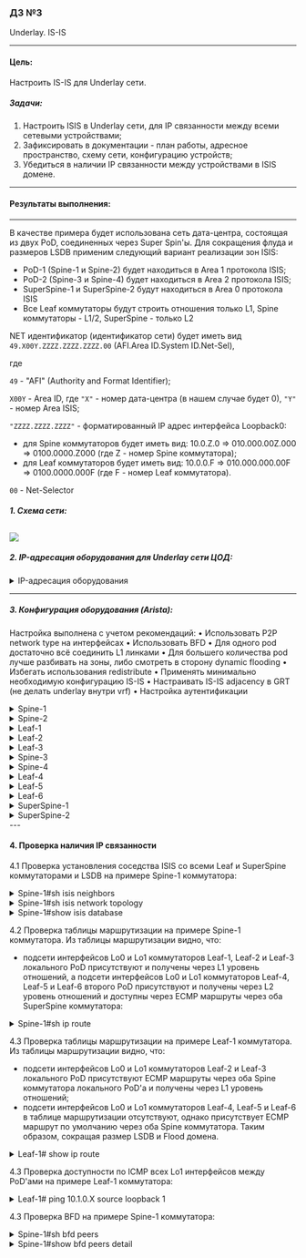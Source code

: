 ### ДЗ №3
Underlay. IS-IS
***
#### Цель:
Настроить IS-IS для Underlay сети.
##### Задачи:
1. Настроить ISIS в Underlay сети, для IP связанности между всеми сетевыми устройствами;
2. Зафиксировать в документации - план работы, адресное пространство, схему сети, конфигурацию устройств;
3. Убедиться в наличии IP связанности между устройствами в ISIS домене.
***
#### Результаты выполнения:
---
В качестве примера будет использована сеть дата-центра, состоящая из двух PoD, соединенных через Super Spin'ы. Для сокращения флуда и размеров LSDB применим следующий вариант реализации зон ISIS:
- PoD-1 (Spine-1 и Spine-2) будет находиться в Area 1 протокола ISIS;
- PoD-2 (Spine-3 и Spine-4) будет находиться в Area 2 протокола ISIS;
- SuperSpine-1 и SuperSpine-2 будут находиться в Area 0 протокола ISIS
- Все Leaf коммутаторы будут строить отношения только L1, Spine коммутаторы - L1/2, SuperSpine - только L2

NET идентификатор (идентификатор сети) будет иметь вид ```49.X00Y.ZZZZ.ZZZZ.ZZZZ.00``` (AFI.Area ID.System ID.Net-Sel),

где

```49``` - "AFI" (Authority and Format Identifier);

```X00Y``` - Area ID, где ```"X"``` - номер дата-центра (в нашем случае будет 0), ```"Y"``` - номер Area ISIS;

```"ZZZZ.ZZZZ.ZZZZ"``` - форматированный IP адрес интерфейса Loopback0: 

- для Spine коммутаторов будет иметь вид: 10.0.Z.0  => 010.000.00Z.000 =>  0100.0000.Z000 (где Z - номер Spine коммутатора);
- для Leaf коммутаторов будет иметь вид: 10.0.0.F  => 010.000.000.00F =>  0100.0000.000F (где F - номер Leaf коммутатора).

```00``` - Net-Selector

##### 1. Схема сети:
   
![](https://github.com/egorvshch/DC-networks-design/blob/main/lab3/net_scheme_isis.JPG)
---

##### 2. IP-адресация оборудования для Underlay сети ЦОД:
<details>
<summary> IP-адресация оборудования </summary>
   
| Device | Interface	| IP Address | Subnet Mask | description | Device | Interface	| IP Address | Subnet Mask | description |       
|:------ |:-----------|:----------:|:-------------:|:-------------:|:------ |:-----------|:----------:|:-------------:|:-------------:|
| Spine-1	| Lo0	| 10.0.1.0	| /32 | | Spine-3 | Lo0 | 10.0.3.0 | /32 | |
| | Lo1	| 10.1.1.0 | /32 | | | Lo1 | 10.1.3.0 | /32 | |
| | Eth1	| 10.2.1.0 | /31 | to Leaf-1 | | Eth1 | 10.2.3.0 | /31 | to Leaf-4 |
| | Eth2	| 10.2.1.2 | /31 | to Leaf-2 | | Eth2 | 10.2.3.2 | /31 | to Leaf-5 |
| | Eth3	| 10.2.1.4 | /31 | to Leaf-3 | | Eth3 | 10.2.3.4 | /31 | to Leaf-6 |
| | Eth4 | 10.2.5.1 | /31 | to SuperSpine-1 | | Eth4 | 10.2.5.5 | /31 | to SuperSpine-1 |
| | Eth5 | 10.2.6.1 | /31 | to SuperSpine-2 | | Eth5 | 10.2.6.5 | /31 | to SuperSpine-2 |
| Spine-2	| Lo0	| 10.0.2.0	| /32 | | Spine-4 |Lo0 | 10.0.4.0 |/32| |
| | Lo1	| 10.1.2.0 	| /32 | | | Lo1 | 10.1.4.0 | /32 | |
| | Eth1	| 10.2.2.0	| /31 | to Leaf-1 | | Eth1 | 10.2.4.0 | /31 | to Leaf-4 |
| | Eth2	| 10.2.2.2	| /31 | to Leaf-2 | | Eth2 | 10.2.4.2 | /31 | to Leaf-5 |
| | Eth3	| 10.2.2.4	| /31 | to Leaf-3 | | Eth3 | 10.2.4.4 | /31 | to Leaf-6 |
| | Eth4 | 10.2.5.3 | /31 | to SuperSpine-1 | | Eth4 | 10.2.5.7 | /31 | to SuperSpine-1 |
| | Eth5 | 10.2.6.3 | /31 | to SuperSpine-2 | | Eth5 | 10.2.6.7 | /31 | to SuperSpine-2 |
| Leaf-1	| Lo0	| 10.0.0.1	| /32 | | Leaf-4 | Lo0 |10.0.0.4 | /32 | |
| | Lo1	| 10.1.0.1	| /32 | | | Lo1 | 10.1.0.4 | /32 | |
| | Eth1	| 10.2.1.1	| /31 | to Spine-1 | | Eth1 | 10.2.3.1 | /31 | to Spine-3 |
| | Eth2	| 10.2.2.1	| /31 | to Spine-2 | | Eth2 | 10.2.4.1 | /31 | to Spine-4 |
| | Eth3	| 10.4.1.1	| /24 | to Server-1 | | Eth3 | 10.4.5.1 | /24 | to Server-2-1 |
| Leaf-2	| Lo0	| 10.0.0.2	| /32 | | Leaf-5 | Lo0 | 10.0.0.5 | /32 | |
| | Lo1	| 10.1.0.2	| /32 | | | Lo1 | 10.1.0.5 | /32 | |
| | Eth1	| 10.2.1.3	| /31 | to Spine-1 | | Eth1 | 10.2.3.3 | /31 | to Spine-3 |
| | Eth2	| 10.2.2.3	| /31 | to Spine-2 | | Eth2 | 10.2.4.3 | /31 | to Spine-4 |
| | Eth3	| 10.4.2.1	| /24 | to Server-2 | | Eth3 | 10.4.6.1 | /24 | to Server-2-2 |
| Leaf-3	| Lo0	| 10.0.0.3	| /32 | | Leaf-6 | Lo0 | 10.0.0.6 | /32 | |
| | Lo1	| 10.1.0.3	| /32 | | | Lo1 | 10.1.0.6 | /32 | |
| | Eth1	| 10.2.1.5	| /31 | to Spine-1 | | Eth1 | 10.2.3.5 | /31 | to Spine-3 |
| | Eth2	| 10.2.2.5	| /31 | to Spine-2 | | Eth2 | 10.2.4.5 | /31 | to Spine-4 |
| | Eth3	| 10.4.3.1	| /24 | to Server-3 | | Eth3 | 10.4.7.1 | /24  |to Server-2-3 |
| | Eth4	| 10.4.4.1	| /24 | to Server-4 | | Eth4 | 10.4.8.1 | /24 | to Server-2-4 |
| Server-1	| eth0	| 10.4.1.2	| /24 | | Server-2-1 | eth0 | 10.4.5.2 | /24 | |
| Server-2	| eth0	| 10.4.2.2	| /24 | | Server-2-2 | eth0 | 10.4.6.2 | /24 | |
| Server-3	| eth0	| 10.4.3.2	| /24 | | Server-2-3 | eth0 | 10.4.7.2 | /24 | |
| Server-4	| eth0	| 10.4.4.2	| /24 | | | | | |

</details>

---

##### 3. Конфигурация оборудования (Arista):

 Настройка выполнена с учетом рекомендаций:
• Использовать P2P network type на интерфейсах
• Использовать BFD
• Для одного pod достаточно всё соединить L1 линками
• Для большего количества pod лучше разбивать на зоны, либо смотреть в сторону dynamic flooding
• Избегать использования redistribute
• Применять минимально необходимую конфигурацию IS-IS
• Настраивать IS-IS adjacency в GRT (не делать underlay внутри vrf)
• Настройка аутентификации

<details>
<summary> Spine-1 </summary>
  
```
Spine-1#sh running-config
! Command: show running-config
! device: Spine-1 (vEOS-lab, EOS-4.29.2F)
!
! boot system flash:/vEOS-lab.swi
!
no aaa root
!
transceiver qsfp default-mode 4x10G
!
service routing protocols model ribd
!
hostname Spine-1
!
spanning-tree mode mstp
!
interface Ethernet1
   description to Leaf-1
   no switchport
   ip address 10.2.1.0/31
   isis enable UNDERLAY
   isis circuit-type level-1
   isis network point-to-point
   isis authentication mode sha key-id 1
   isis authentication key-id 1 algorithm sha-256 key 7 OVyha/EY3VI=
!
interface Ethernet2
   description to Leaf-2
   no switchport
   ip address 10.2.1.2/31
   isis enable UNDERLAY
   isis circuit-type level-1
   isis network point-to-point
   isis authentication mode sha key-id 1
   isis authentication key-id 1 algorithm sha-256 key 7 OVyha/EY3VI=
!
interface Ethernet3
   description to Leaf-3
   no switchport
   ip address 10.2.1.4/31
   isis enable UNDERLAY
   isis circuit-type level-1
   isis network point-to-point
   isis authentication mode sha key-id 1
   isis authentication key-id 1 algorithm sha-256 key 7 OVyha/EY3VI=
!
interface Ethernet4
   description to SuperSpine-1
   no switchport
   ip address 10.2.5.1/31
   isis enable UNDERLAY
   isis circuit-type level-2
   isis network point-to-point
   isis authentication mode sha key-id 1
   isis authentication key-id 1 algorithm sha-256 key 7 OVyha/EY3VI=
!
interface Ethernet5
   description to SuperSpine-2
   no switchport
   ip address 10.2.6.1/31
   isis enable UNDERLAY
   isis circuit-type level-2
   isis network point-to-point
   isis authentication mode sha key-id 1
   isis authentication key-id 1 algorithm sha-256 key 7 OVyha/EY3VI=
!
interface Ethernet6
!
interface Ethernet7
!
interface Ethernet8
!
interface Loopback0
   ip address 10.0.1.0/32
   isis enable UNDERLAY
   isis passive
!
interface Loopback1
   ip address 10.1.1.0/32
   isis enable UNDERLAY
   isis passive
!
interface Management1
!
ip routing
!
router isis UNDERLAY
   net 49.0001.0100.0000.1000.00
   log-adjacency-changes
   !
   address-family ipv4 unicast
      bfd all-interfaces
!
end
Spine-1#

```
</details>

<details>
<summary> Spine-2 </summary>
  
```

Spine-2#sh running-config
! Command: show running-config
! device: Spine-2 (vEOS-lab, EOS-4.29.2F)
!
! boot system flash:/vEOS-lab.swi
!
no aaa root
!
transceiver qsfp default-mode 4x10G
!
service routing protocols model ribd
!
hostname Spine-2
!
spanning-tree mode mstp
!
interface Ethernet1
   description to Leaf-1
   no switchport
   ip address 10.2.2.0/31
   isis enable UNDERLAY
   isis circuit-type level-1
   isis network point-to-point
   isis authentication mode sha key-id 1
   isis authentication key-id 1 algorithm sha-256 key 7 OVyha/EY3VI=
!
interface Ethernet2
   description to Leaf-2
   no switchport
   ip address 10.2.2.2/31
   isis enable UNDERLAY
   isis circuit-type level-1
   isis network point-to-point
   isis authentication mode sha key-id 1
   isis authentication key-id 1 algorithm sha-256 key 7 OVyha/EY3VI=
!
interface Ethernet3
   description to Leaf-3
   no switchport
   ip address 10.2.2.4/31
   isis enable UNDERLAY
   isis circuit-type level-1
   isis network point-to-point
   isis authentication mode sha key-id 1
   isis authentication key-id 1 algorithm sha-256 key 7 OVyha/EY3VI=
!
interface Ethernet4
   description to SuperSpine-1
   no switchport
   ip address 10.2.5.3/31
   isis enable UNDERLAY
   isis circuit-type level-2
   isis network point-to-point
   isis authentication mode sha key-id 1
   isis authentication key-id 1 algorithm sha-256 key 7 OVyha/EY3VI=
!
interface Ethernet5
   description to SuperSpine-2
   no switchport
   ip address 10.2.6.3/31
   isis enable UNDERLAY
   isis circuit-type level-2
   isis network point-to-point
   isis authentication mode sha key-id 1
   isis authentication key-id 1 algorithm sha-256 key 7 OVyha/EY3VI=
!
interface Ethernet6
!
interface Ethernet7
!
interface Ethernet8
!
interface Loopback0
   ip address 10.0.2.0/32
   isis enable UNDERLAY
   isis passive
!
interface Loopback1
   ip address 10.1.2.0/32
   isis enable UNDERLAY
   isis passive
!
interface Management1
!
ip routing
!
router isis UNDERLAY
   net 49.0001.0100.0000.2000.00
   log-adjacency-changes
   !
   address-family ipv4 unicast
      bfd all-interfaces
!
end
Spine-2#

```
</details>

<details>
<summary> Leaf-1 </summary>
  
```

Leaf-1#sh running-config
! Command: show running-config
! device: Leaf-1 (vEOS-lab, EOS-4.29.2F)
!
! boot system flash:/vEOS-lab.swi
!
no aaa root
!
transceiver qsfp default-mode 4x10G
!
service routing protocols model ribd
!
hostname Leaf-1
!
spanning-tree mode mstp
!
interface Ethernet1
   description to Spine-1
   no switchport
   ip address 10.2.1.1/31
   isis enable UNDERLAY
   isis circuit-type level-1
   isis network point-to-point
   isis authentication mode sha key-id 1
   isis authentication key-id 1 algorithm sha-256 key 7 OVyha/EY3VI=
!
interface Ethernet2
   description to Spine-2
   no switchport
   ip address 10.2.2.1/31
   isis enable UNDERLAY
   isis circuit-type level-1
   isis network point-to-point
   isis authentication mode sha key-id 1
   isis authentication key-id 1 algorithm sha-256 key 7 OVyha/EY3VI=
!
interface Ethernet3
   description to Server-1
   no switchport
   ip address 10.4.1.1/24
!
interface Ethernet4
!
interface Ethernet5
!
interface Ethernet6
!
interface Ethernet7
!
interface Ethernet8
!
interface Loopback0
   ip address 10.0.0.1/32
   isis enable UNDERLAY
   isis passive
!
interface Loopback1
   ip address 10.1.0.1/32
   isis enable UNDERLAY
   isis passive
!
interface Management1
!
ip routing
!
router isis UNDERLAY
   net 49.0001.0100.0000.0001.00
   is-type level-1
   log-adjacency-changes
   !
   address-family ipv4 unicast
      bfd all-interfaces
!
end
Leaf-1#

```
</details>

<details>
<summary> Leaf-2 </summary>
  
```

Leaf-2#sh running-config
! Command: show running-config
! device: Leaf-2 (vEOS-lab, EOS-4.29.2F)
!
! boot system flash:/vEOS-lab.swi
!
no aaa root
!
transceiver qsfp default-mode 4x10G
!
service routing protocols model ribd
!
hostname Leaf-2
!
spanning-tree mode mstp
!
interface Ethernet1
   description to Spine-1
   no switchport
   ip address 10.2.1.3/31
   isis enable UNDERLAY
   isis circuit-type level-1
   isis network point-to-point
   isis authentication mode sha key-id 1
   isis authentication key-id 1 algorithm sha-256 key 7 OVyha/EY3VI=
!
interface Ethernet2
   description to Spine-2
   no switchport
   ip address 10.2.2.3/31
   isis enable UNDERLAY
   isis circuit-type level-1
   isis network point-to-point
   isis authentication mode sha key-id 1
   isis authentication key-id 1 algorithm sha-256 key 7 OVyha/EY3VI=
!
interface Ethernet3
   description to Server-2
   no switchport
   ip address 10.4.2.1/24
!
interface Ethernet4
!
interface Ethernet5
!
interface Ethernet6
!
interface Ethernet7
!
interface Ethernet8
!
interface Loopback0
   ip address 10.0.0.2/32
   isis enable UNDERLAY
   isis passive
!
interface Loopback1
   ip address 10.1.0.2/32
   isis enable UNDERLAY
   isis passive
!
interface Management1
!
ip routing
!
router isis UNDERLAY
   net 49.0001.0100.0000.0002.00
   is-type level-1
   log-adjacency-changes
   !
   address-family ipv4 unicast
      bfd all-interfaces
!
end
Leaf-2#

```
</details>

<details>
<summary> Leaf-3 </summary>
  
```

Leaf-3#sh running-config
! Command: show running-config
! device: Leaf-3 (vEOS-lab, EOS-4.29.2F)
!
! boot system flash:/vEOS-lab.swi
!
no aaa root
!
transceiver qsfp default-mode 4x10G
!
service routing protocols model ribd
!
hostname Leaf-3
!
spanning-tree mode mstp
!
interface Ethernet1
   description to Spine-1
   no switchport
   ip address 10.2.1.5/31
   isis enable UNDERLAY
   isis circuit-type level-1
   isis network point-to-point
   isis authentication mode sha key-id 1
   isis authentication key-id 1 algorithm sha-256 key 7 OVyha/EY3VI=
!
interface Ethernet2
   description to Spine-2
   no switchport
   ip address 10.2.2.5/31
   isis enable UNDERLAY
   isis circuit-type level-1
   isis network point-to-point
   isis authentication mode sha key-id 1
   isis authentication key-id 1 algorithm sha-256 key 7 OVyha/EY3VI=
!
interface Ethernet3
   description to Server-3
   no switchport
   ip address 10.4.3.1/24
!
interface Ethernet4
   description to Server-4
   no switchport
   ip address 10.4.4.1/24
!
interface Ethernet5
!
interface Ethernet6
!
interface Ethernet7
!
interface Ethernet8
!
interface Loopback0
   ip address 10.0.0.3/32
   isis enable UNDERLAY
   isis passive
!
interface Loopback1
   ip address 10.1.0.3/32
   isis enable UNDERLAY
   isis passive
!
interface Management1
!
ip routing
!
router isis UNDERLAY
   net 49.0001.0100.0000.0003.00
   is-type level-1
   log-adjacency-changes
   !
   address-family ipv4 unicast
      bfd all-interfaces
!
end
Leaf-3#

```
</details>

<details>
<summary> Spine-3 </summary>
  
```
Spine-3#sh running-config
! Command: show running-config
! device: Spine-3 (vEOS-lab, EOS-4.29.2F)
!
! boot system flash:/vEOS-lab.swi
!
no aaa root
!
transceiver qsfp default-mode 4x10G
!
service routing protocols model ribd
!
hostname Spine-3
!
spanning-tree mode mstp
!
interface Ethernet1
   description to Leaf-4
   no switchport
   ip address 10.2.3.0/31
   isis enable UNDERLAY
   isis circuit-type level-1
   isis network point-to-point
   isis authentication mode sha key-id 1
   isis authentication key-id 1 algorithm sha-256 key 7 OVyha/EY3VI=
!
interface Ethernet2
   description to Leaf-5
   no switchport
   ip address 10.2.3.2/31
   isis enable UNDERLAY
   isis circuit-type level-1
   isis network point-to-point
   isis authentication mode sha key-id 1
   isis authentication key-id 1 algorithm sha-256 key 7 OVyha/EY3VI=
!
interface Ethernet3
   description to Leaf-6
   no switchport
   ip address 10.2.3.4/31
   isis enable UNDERLAY
   isis circuit-type level-1
   isis network point-to-point
   isis authentication mode sha key-id 1
   isis authentication key-id 1 algorithm sha-256 key 7 OVyha/EY3VI=
!
interface Ethernet4
   description to SuperSpine-1
   no switchport
   ip address 10.2.5.5/31
   isis enable UNDERLAY
   isis circuit-type level-2
   isis network point-to-point
   isis authentication mode sha key-id 1
   isis authentication key-id 1 algorithm sha-256 key 7 OVyha/EY3VI=
!
interface Ethernet5
   description to SuperSpine-2
   no switchport
   ip address 10.2.6.5/31
   isis enable UNDERLAY
   isis circuit-type level-2
   isis network point-to-point
   isis authentication mode sha key-id 1
   isis authentication key-id 1 algorithm sha-256 key 7 OVyha/EY3VI=
!
interface Ethernet6
!
interface Ethernet7
!
interface Ethernet8
!
interface Loopback0
   ip address 10.0.3.0/32
   isis enable UNDERLAY
   isis passive
!
interface Loopback1
   ip address 10.1.3.0/32
   isis enable UNDERLAY
   isis passive
!
interface Management1
!
ip routing
!
router isis UNDERLAY
   net 49.0002.0100.0000.3000.00
   log-adjacency-changes
   !
   address-family ipv4 unicast
      bfd all-interfaces
!
end
Spine-3#

```
</details>

<details>
<summary> Spine-4 </summary>
  
```

Spine-4#sh running-config
! Command: show running-config
! device: Spine-4 (vEOS-lab, EOS-4.29.2F)
!
! boot system flash:/vEOS-lab.swi
!
no aaa root
!
transceiver qsfp default-mode 4x10G
!
service routing protocols model ribd
!
hostname Spine-4
!
spanning-tree mode mstp
!
interface Ethernet1
   description to Leaf-4
   no switchport
   ip address 10.2.4.0/31
   isis enable UNDERLAY
   isis circuit-type level-1
   isis network point-to-point
   isis authentication mode sha key-id 1
   isis authentication key-id 1 algorithm sha-256 key 7 OVyha/EY3VI=
!
interface Ethernet2
   description to Leaf-5
   no switchport
   ip address 10.2.4.2/31
   isis enable UNDERLAY
   isis circuit-type level-1
   isis network point-to-point
   isis authentication mode sha key-id 1
   isis authentication key-id 1 algorithm sha-256 key 7 OVyha/EY3VI=
!
interface Ethernet3
   description to Leaf-6
   no switchport
   ip address 10.2.4.4/31
   isis enable UNDERLAY
   isis circuit-type level-1
   isis network point-to-point
   isis authentication mode sha key-id 1
   isis authentication key-id 1 algorithm sha-256 key 7 OVyha/EY3VI=
!
interface Ethernet4
   description to SuperSpine-1
   no switchport
   ip address 10.2.5.7/31
   isis enable UNDERLAY
   isis circuit-type level-2
   isis network point-to-point
   isis authentication mode sha key-id 1
   isis authentication key-id 1 algorithm sha-256 key 7 OVyha/EY3VI=
!
interface Ethernet5
   description to SuperSpine-2
   no switchport
   ip address 10.2.6.7/31
   isis enable UNDERLAY
   isis circuit-type level-2
   isis network point-to-point
   isis authentication mode sha key-id 1
   isis authentication key-id 1 algorithm sha-256 key 7 OVyha/EY3VI=
!
interface Ethernet6
!
interface Ethernet7
!
interface Ethernet8
!
interface Loopback0
   ip address 10.0.4.0/32
   isis enable UNDERLAY
   isis passive
!
interface Loopback1
   ip address 10.1.4.0/32
   isis enable UNDERLAY
   isis passive
!
interface Management1
!
ip routing
!
router isis UNDERLAY
   net 49.0002.0100.0000.4000.00
   log-adjacency-changes
   !
   address-family ipv4 unicast
      bfd all-interfaces
!
end
Spine-4#

```
</details>

<details>
<summary> Leaf-4 </summary>
  
```
Leaf-4#sh running-config
! Command: show running-config
! device: Leaf-4 (vEOS-lab, EOS-4.29.2F)
!
! boot system flash:/vEOS-lab.swi
!
no aaa root
!
transceiver qsfp default-mode 4x10G
!
service routing protocols model ribd
!
hostname Leaf-4
!
spanning-tree mode mstp
!
interface Ethernet1
   description to Spine-3
   no switchport
   ip address 10.2.3.1/31
   isis enable UNDERLAY
   isis circuit-type level-1
   isis network point-to-point
   isis authentication mode sha key-id 1
   isis authentication key-id 1 algorithm sha-256 key 7 OVyha/EY3VI=
!
interface Ethernet2
   description to Spine-4
   no switchport
   ip address 10.2.4.1/31
   isis enable UNDERLAY
   isis circuit-type level-1
   isis network point-to-point
   isis authentication mode sha key-id 1
   isis authentication key-id 1 algorithm sha-256 key 7 OVyha/EY3VI=
!
interface Ethernet3
   description to Server-2-1
   no switchport
   ip address 10.4.5.1/24
!
interface Ethernet4
!
interface Ethernet5
!
interface Ethernet6
!
interface Ethernet7
!
interface Ethernet8
!
interface Loopback0
   ip address 10.0.0.4/32
   isis enable UNDERLAY
   isis passive
!
interface Loopback1
   ip address 10.1.0.4/32
   isis enable UNDERLAY
   isis passive
!
interface Management1
!
ip routing
!
router isis UNDERLAY
   net 49.0002.0100.0000.0004.00
   is-type level-1
   log-adjacency-changes
   !
   address-family ipv4 unicast
      bfd all-interfaces
!
end
Leaf-4#

```
</details>

<details>
<summary> Leaf-5 </summary>
  
```
Leaf-5#sh running-config
! Command: show running-config
! device: Leaf-5 (vEOS-lab, EOS-4.29.2F)
!
! boot system flash:/vEOS-lab.swi
!
no aaa root
!
transceiver qsfp default-mode 4x10G
!
service routing protocols model ribd
!
hostname Leaf-5
!
spanning-tree mode mstp
!
interface Ethernet1
   description to Spine-3
   no switchport
   ip address 10.2.3.3/31
   isis enable UNDERLAY
   isis circuit-type level-1
   isis network point-to-point
   isis authentication mode sha key-id 1
   isis authentication key-id 1 algorithm sha-256 key 7 OVyha/EY3VI=
!
interface Ethernet2
   description to Spine-4
   no switchport
   ip address 10.2.4.3/31
   isis enable UNDERLAY
   isis circuit-type level-1
   isis network point-to-point
   isis authentication mode sha key-id 1
   isis authentication key-id 1 algorithm sha-256 key 7 OVyha/EY3VI=
!
interface Ethernet3
   description to Server-2-2
   no switchport
   ip address 10.4.6.1/24
!
interface Ethernet4
!
interface Ethernet5
!
interface Ethernet6
!
interface Ethernet7
!
interface Ethernet8
!
interface Loopback0
   ip address 10.0.0.5/32
   isis enable UNDERLAY
   isis passive
!
interface Loopback1
   ip address 10.1.0.5/32
   isis enable UNDERLAY
   isis passive
!
interface Management1
!
ip routing
!
router isis UNDERLAY
   net 49.0002.0100.0000.0005.00
   is-type level-1
   log-adjacency-changes
   !
   address-family ipv4 unicast
      bfd all-interfaces
!
end
Leaf-5#

```
</details>

<details>
<summary> Leaf-6 </summary>
  
```
Leaf-6#sh running-config
! Command: show running-config
! device: Leaf-6 (vEOS-lab, EOS-4.29.2F)
!
! boot system flash:/vEOS-lab.swi
!
no aaa root
!
transceiver qsfp default-mode 4x10G
!
service routing protocols model ribd
!
hostname Leaf-6
!
spanning-tree mode mstp
!
interface Ethernet1
   description to Spine-3
   no switchport
   ip address 10.2.3.5/31
   isis enable UNDERLAY
   isis circuit-type level-1
   isis network point-to-point
   isis authentication mode sha key-id 1
   isis authentication key-id 1 algorithm sha-256 key 7 OVyha/EY3VI=
!
interface Ethernet2
   description to Spine-4
   no switchport
   ip address 10.2.4.5/31
   isis enable UNDERLAY
   isis circuit-type level-1
   isis network point-to-point
   isis authentication mode sha key-id 1
   isis authentication key-id 1 algorithm sha-256 key 7 OVyha/EY3VI=
!
interface Ethernet3
   description to Server-2-3
   no switchport
   ip address 10.4.7.1/24
!
interface Ethernet4
!
interface Ethernet5
!
interface Ethernet6
!
interface Ethernet7
!
interface Ethernet8
!
interface Loopback0
   ip address 10.0.0.6/32
   isis enable UNDERLAY
   isis passive
!
interface Loopback1
   ip address 10.1.0.6/32
   isis enable UNDERLAY
   isis passive
!
interface Management1
!
ip routing
!
router isis UNDERLAY
   net 49.0002.0100.0000.0006.00
   is-type level-1
   log-adjacency-changes
   !
   address-family ipv4 unicast
      bfd all-interfaces
!
end
Leaf-6#

```
</details>

<details>
<summary> SuperSpine-1 </summary>
  
```
SuperSpine-1#sh running-config
! Command: show running-config
! device: SuperSpine-1 (vEOS-lab, EOS-4.29.2F)
!
! boot system flash:/vEOS-lab.swi
!
no aaa root
!
transceiver qsfp default-mode 4x10G
!
service routing protocols model ribd
!
hostname SuperSpine-1
!
spanning-tree mode mstp
!
interface Ethernet1
   description to Spine-1
   no switchport
   ip address 10.2.5.0/31
   isis enable UNDERLAY
   isis circuit-type level-2
   isis network point-to-point
   isis authentication mode sha key-id 1
   isis authentication key-id 1 algorithm sha-256 key 7 OVyha/EY3VI=
!
interface Ethernet2
   description to Spine-2
   no switchport
   ip address 10.2.5.2/31
   isis enable UNDERLAY
   isis circuit-type level-2
   isis network point-to-point
   isis authentication mode sha key-id 1
   isis authentication key-id 1 algorithm sha-256 key 7 OVyha/EY3VI=
!
interface Ethernet3
   description to Spine-3
   no switchport
   ip address 10.2.5.4/31
   isis enable UNDERLAY
   isis circuit-type level-2
   isis network point-to-point
   isis authentication mode sha key-id 1
   isis authentication key-id 1 algorithm sha-256 key 7 OVyha/EY3VI=
!
interface Ethernet4
   description to Spine-4
   no switchport
   ip address 10.2.5.6/31
   isis enable UNDERLAY
   isis circuit-type level-2
   isis network point-to-point
   isis authentication mode sha key-id 1
   isis authentication key-id 1 algorithm sha-256 key 7 OVyha/EY3VI=
!
interface Ethernet5
!
interface Ethernet6
!
interface Ethernet7
!
interface Ethernet8
!
interface Loopback0
   ip address 10.0.5.0/32
   isis enable UNDERLAY
   isis passive
!
interface Loopback1
   ip address 10.1.5.0/32
   isis enable UNDERLAY
   isis passive
!
interface Management1
!
ip routing
!
router isis UNDERLAY
   net 49.0000.0100.0000.5000.00
   is-type level-2
   log-adjacency-changes
   !
   address-family ipv4 unicast
      bfd all-interfaces
!
end
SuperSpine-1#

```
</details>
<details>
<summary> SuperSpine-2 </summary>
  
```

SuperSpine-2#sh running-config
! Command: show running-config
! device: SuperSpine-2 (vEOS-lab, EOS-4.29.2F)
!
! boot system flash:/vEOS-lab.swi
!
no aaa root
!
transceiver qsfp default-mode 4x10G
!
service routing protocols model ribd
!
hostname SuperSpine-2
!
spanning-tree mode mstp
!
interface Ethernet1
   description to Spine-1
   no switchport
   ip address 10.2.6.0/31
   isis enable UNDERLAY
   isis circuit-type level-2
   isis network point-to-point
   isis authentication mode sha key-id 1
   isis authentication key-id 1 algorithm sha-256 key 7 OVyha/EY3VI=
!
interface Ethernet2
   description to Spine-2
   no switchport
   ip address 10.2.6.2/31
   isis enable UNDERLAY
   isis circuit-type level-2
   isis network point-to-point
   isis authentication mode sha key-id 1
   isis authentication key-id 1 algorithm sha-256 key 7 OVyha/EY3VI=
!
interface Ethernet3
   description to Spine-3
   no switchport
   ip address 10.2.6.4/31
   isis enable UNDERLAY
   isis circuit-type level-2
   isis network point-to-point
   isis authentication mode sha key-id 1
   isis authentication key-id 1 algorithm sha-256 key 7 OVyha/EY3VI=
!
interface Ethernet4
   description to Spine-4
   no switchport
   ip address 10.2.6.6/31
   isis enable UNDERLAY
   isis circuit-type level-2
   isis network point-to-point
   isis authentication mode sha key-id 1
   isis authentication key-id 1 algorithm sha-256 key 7 OVyha/EY3VI=
!
interface Ethernet5
!
interface Ethernet6
!
interface Ethernet7
!
interface Ethernet8
!
interface Loopback0
   ip address 10.0.6.0/32
   isis enable UNDERLAY
   isis passive
!
interface Loopback1
   ip address 10.1.6.0/32
   isis enable UNDERLAY
   isis passive
!
interface Management1
!
ip routing
!
router isis UNDERLAY
   net 49.0000.0100.0000.6000.00
   is-type level-2
   log-adjacency-changes
   !
   address-family ipv4 unicast
      bfd all-interfaces
!
end
SuperSpine-2#

```
</details>
---

#### 4. Проверка наличия IP связанности

 4.1 Проверка установления соседства ISIS со всеми Leaf и SuperSpine коммутаторами и LSDB на примере Spine-1 коммутатора:
<details>
<summary> Spine-1#sh isis neighbors </summary>
  
```
Spine-1#sh isis neighbors

Instance  VRF      System Id        Type Interface          SNPA              State Hold time   Circuit Id
UNDERLAY  default  Leaf-1           L1   Ethernet1          P2P               UP    28          0F
UNDERLAY  default  Leaf-2           L1   Ethernet2          P2P               UP    30          0F
UNDERLAY  default  Leaf-3           L1   Ethernet3          P2P               UP    28          0F
UNDERLAY  default  SuperSpine-1     L2   Ethernet4          P2P               UP    26          0D
UNDERLAY  default  SuperSpine-2     L2   Ethernet5          P2P               UP    23          0D

```
</details>

<details>
<summary> Spine-1#sh isis network topology </summary>
  
```
Spine-1#sh isis network topology

IS-IS Instance: UNDERLAY VRF: default
  IS-IS paths to level-1 routers
    System Id        Metric   IA Metric Next-Hop         Interface                SNPA
    Leaf-1           10       0         Leaf-1           Ethernet1                P2P
    Leaf-2           10       0         Leaf-2           Ethernet2                P2P
    Leaf-3           10       0         Leaf-3           Ethernet3                P2P
    Spine-2          20       0         Leaf-1           Ethernet1                P2P
                                        Leaf-2           Ethernet2                P2P
                                        Leaf-3           Ethernet3                P2P
  IS-IS paths to level-2 routers
    System Id        Metric   IA Metric Next-Hop         Interface                SNPA
    Spine-2          20       0         SuperSpine-1     Ethernet4                P2P
                                        SuperSpine-2     Ethernet5                P2P
    Spine-3          20       0         SuperSpine-1     Ethernet4                P2P
                                        SuperSpine-2     Ethernet5                P2P
    Spine-4          20       0         SuperSpine-1     Ethernet4                P2P
                                        SuperSpine-2     Ethernet5                P2P
    SuperSpine-1     10       0         SuperSpine-1     Ethernet4                P2P
    SuperSpine-2     10       0         SuperSpine-2     Ethernet5                P2P
Spine-1#

```
</details>

<details>
<summary> Spine-1#show isis database </summary>
  
```
Spine-1#show isis database

IS-IS Instance: UNDERLAY VRF: default
  IS-IS Level 1 Link State Database
    LSPID                   Seq Num  Cksum  Life Length IS Flags
    Leaf-1.00-00                 33  63482  1098    135 L1 <>
    Leaf-2.00-00                 17  45378   635    135 L1 <>
    Leaf-3.00-00                 19  16036  1069    135 L1 <>
    Spine-1.00-00                23   2573   864    160 L2 <DefaultAtt>
    Spine-2.00-00                22  23711   409    160 L2 <DefaultAtt>
  IS-IS Level 2 Link State Database
    LSPID                   Seq Num  Cksum  Life Length IS Flags
    Spine-1.00-00                25  14852  1030    264 L2 <>
    Spine-2.00-00                22  18907  1081    264 L2 <>
    Spine-3.00-00                24  27508   939    264 L2 <>
    Spine-4.00-00                21  49158   670    264 L2 <>
    SuperSpine-1.00-00           20  51139   783    189 L2 <>
    SuperSpine-2.00-00           17  28927   811    189 L2 <>
Spine-1#
```
</details>

4.2 Проверка таблицы маршрутизации на примере Spine-1 коммутатора. Из таблицы маршрутизации видно, что:
- подсети интерфейсов Lo0 и Lo1 коммутаторов Leaf-1, Leaf-2 и Leaf-3 локального PoD присутствуют и получены через L1 уровень отношений, а подсети интерфейсов Lo0 и Lo1 коммутаторов Leaf-4, Leaf-5 и Leaf-6 второго PoD присутствуют и получены через L2 уровень отношений и доступны через ECMP маршруты через оба SuperSpine коммутатора:

<details>
<summary> Spine-1#sh ip route </summary>
  
```
Spine-1#sh ip route

VRF: default
Codes: C - connected, S - static, K - kernel,
       O - OSPF, IA - OSPF inter area, E1 - OSPF external type 1,
       E2 - OSPF external type 2, N1 - OSPF NSSA external type 1,
       N2 - OSPF NSSA external type2, B - Other BGP Routes,
       B I - iBGP, B E - eBGP, R - RIP, I L1 - IS-IS level 1,
       I L2 - IS-IS level 2, O3 - OSPFv3, A B - BGP Aggregate,
       A O - OSPF Summary, NG - Nexthop Group Static Route,
       V - VXLAN Control Service, M - Martian,
       DH - DHCP client installed default route,
       DP - Dynamic Policy Route, L - VRF Leaked,
       G  - gRIBI, RC - Route Cache Route

Gateway of last resort is not set

 I L1     10.0.0.1/32 [115/20] via 10.2.1.1, Ethernet1
 I L1     10.0.0.2/32 [115/20] via 10.2.1.3, Ethernet2
 I L1     10.0.0.3/32 [115/20] via 10.2.1.5, Ethernet3
 I L2     10.0.0.4/32 [115/40] via 10.2.5.0, Ethernet4
                               via 10.2.6.0, Ethernet5
 I L2     10.0.0.5/32 [115/40] via 10.2.5.0, Ethernet4
                               via 10.2.6.0, Ethernet5
 I L2     10.0.0.6/32 [115/40] via 10.2.5.0, Ethernet4
                               via 10.2.6.0, Ethernet5
 C        10.0.1.0/32 is directly connected, Loopback0
 I L1     10.0.2.0/32 [115/30] via 10.2.1.1, Ethernet1
                               via 10.2.1.3, Ethernet2
                               via 10.2.1.5, Ethernet3
 I L2     10.0.3.0/32 [115/30] via 10.2.5.0, Ethernet4
                               via 10.2.6.0, Ethernet5
 I L2     10.0.4.0/32 [115/30] via 10.2.5.0, Ethernet4
                               via 10.2.6.0, Ethernet5
 I L2     10.0.5.0/32 [115/20] via 10.2.5.0, Ethernet4
 I L2     10.0.6.0/32 [115/20] via 10.2.6.0, Ethernet5
 I L1     10.1.0.1/32 [115/20] via 10.2.1.1, Ethernet1
 I L1     10.1.0.2/32 [115/20] via 10.2.1.3, Ethernet2
 I L1     10.1.0.3/32 [115/20] via 10.2.1.5, Ethernet3
 I L2     10.1.0.4/32 [115/40] via 10.2.5.0, Ethernet4
                               via 10.2.6.0, Ethernet5
 I L2     10.1.0.5/32 [115/40] via 10.2.5.0, Ethernet4
                               via 10.2.6.0, Ethernet5
 I L2     10.1.0.6/32 [115/40] via 10.2.5.0, Ethernet4
                               via 10.2.6.0, Ethernet5
 C        10.1.1.0/32 is directly connected, Loopback1
 I L1     10.1.2.0/32 [115/30] via 10.2.1.1, Ethernet1
                               via 10.2.1.3, Ethernet2
                               via 10.2.1.5, Ethernet3
 I L2     10.1.3.0/32 [115/30] via 10.2.5.0, Ethernet4
                               via 10.2.6.0, Ethernet5
 I L2     10.1.4.0/32 [115/30] via 10.2.5.0, Ethernet4
                               via 10.2.6.0, Ethernet5
 I L2     10.1.5.0/32 [115/20] via 10.2.5.0, Ethernet4
 I L2     10.1.6.0/32 [115/20] via 10.2.6.0, Ethernet5
 C        10.2.1.0/31 is directly connected, Ethernet1
 C        10.2.1.2/31 is directly connected, Ethernet2
 C        10.2.1.4/31 is directly connected, Ethernet3
 I L1     10.2.2.0/31 [115/20] via 10.2.1.1, Ethernet1
 I L1     10.2.2.2/31 [115/20] via 10.2.1.3, Ethernet2
 I L1     10.2.2.4/31 [115/20] via 10.2.1.5, Ethernet3
 I L2     10.2.3.0/31 [115/30] via 10.2.5.0, Ethernet4
                               via 10.2.6.0, Ethernet5
 I L2     10.2.3.2/31 [115/30] via 10.2.5.0, Ethernet4
                               via 10.2.6.0, Ethernet5
 I L2     10.2.3.4/31 [115/30] via 10.2.5.0, Ethernet4
                               via 10.2.6.0, Ethernet5
 I L2     10.2.4.0/31 [115/30] via 10.2.5.0, Ethernet4
                               via 10.2.6.0, Ethernet5
 I L2     10.2.4.2/31 [115/30] via 10.2.5.0, Ethernet4
                               via 10.2.6.0, Ethernet5
 I L2     10.2.4.4/31 [115/30] via 10.2.5.0, Ethernet4
                               via 10.2.6.0, Ethernet5
 C        10.2.5.0/31 is directly connected, Ethernet4
 I L2     10.2.5.2/31 [115/20] via 10.2.5.0, Ethernet4
 I L2     10.2.5.4/31 [115/20] via 10.2.5.0, Ethernet4
 I L2     10.2.5.6/31 [115/20] via 10.2.5.0, Ethernet4
 C        10.2.6.0/31 is directly connected, Ethernet5
 I L2     10.2.6.2/31 [115/20] via 10.2.6.0, Ethernet5
 I L2     10.2.6.4/31 [115/20] via 10.2.6.0, Ethernet5
 I L2     10.2.6.6/31 [115/20] via 10.2.6.0, Ethernet5

```
</details>

 4.3 Проверка таблицы маршрутизации на примере Leaf-1 коммутатора. Из таблицы маршрутизации видно, что:
 - подсети интерфейсов Lo0 и Lo1 коммутаторов Leaf-2 и Leaf-3 локального PoD присутствуют ECMP маршруты через оба Spine коммутатора локального PoD'а и получены через L1 уровень отношений;
 - подсети интерфейсов Lo0 и Lo1 коммутаторов Leaf-4, Leaf-5 и Leaf-6 в таблице маршрутизации отсутствуют, однако присутствует ECMP маршрут по умолчанию через оба Spine коммутатора. Таким образом, сокращая размер LSDB и Flood домена.

<details>
<summary> Leaf-1# show ip route  </summary>
  
```
Leaf-1#sh ip route

VRF: default
Codes: C - connected, S - static, K - kernel,
       O - OSPF, IA - OSPF inter area, E1 - OSPF external type 1,
       E2 - OSPF external type 2, N1 - OSPF NSSA external type 1,
       N2 - OSPF NSSA external type2, B - Other BGP Routes,
       B I - iBGP, B E - eBGP, R - RIP, I L1 - IS-IS level 1,
       I L2 - IS-IS level 2, O3 - OSPFv3, A B - BGP Aggregate,
       A O - OSPF Summary, NG - Nexthop Group Static Route,
       V - VXLAN Control Service, M - Martian,
       DH - DHCP client installed default route,
       DP - Dynamic Policy Route, L - VRF Leaked,
       G  - gRIBI, RC - Route Cache Route

Gateway of last resort:
 I L1     0.0.0.0/0 [115/10] via 10.2.1.0, Ethernet1
                             via 10.2.2.0, Ethernet2

 C        10.0.0.1/32 is directly connected, Loopback0
 I L1     10.0.0.2/32 [115/30] via 10.2.1.0, Ethernet1
                               via 10.2.2.0, Ethernet2
 I L1     10.0.0.3/32 [115/30] via 10.2.1.0, Ethernet1
                               via 10.2.2.0, Ethernet2
 I L1     10.0.1.0/32 [115/20] via 10.2.1.0, Ethernet1
 I L1     10.0.2.0/32 [115/20] via 10.2.2.0, Ethernet2
 C        10.1.0.1/32 is directly connected, Loopback1
 I L1     10.1.0.2/32 [115/30] via 10.2.1.0, Ethernet1
                               via 10.2.2.0, Ethernet2
 I L1     10.1.0.3/32 [115/30] via 10.2.1.0, Ethernet1
                               via 10.2.2.0, Ethernet2
 I L1     10.1.1.0/32 [115/20] via 10.2.1.0, Ethernet1
 I L1     10.1.2.0/32 [115/20] via 10.2.2.0, Ethernet2
 C        10.2.1.0/31 is directly connected, Ethernet1
 I L1     10.2.1.2/31 [115/20] via 10.2.1.0, Ethernet1
 I L1     10.2.1.4/31 [115/20] via 10.2.1.0, Ethernet1
 C        10.2.2.0/31 is directly connected, Ethernet2
 I L1     10.2.2.2/31 [115/20] via 10.2.2.0, Ethernet2
 I L1     10.2.2.4/31 [115/20] via 10.2.2.0, Ethernet2
 C        10.4.1.0/24 is directly connected, Ethernet3

Leaf-1#

```
</details>


 4.3 Проверка доступности по ICMP всех Lo1 интерфейсов между PoD'ами на примере Leaf-1 коммутатора:

<details>
<summary> Leaf-1# ping 10.1.0.X source loopback 1 </summary>
  
```
LLeaf-1#ping 10.1.0.4 source Loopback 1
PING 10.1.0.4 (10.1.0.4) from 10.1.0.1 : 72(100) bytes of data.
80 bytes from 10.1.0.4: icmp_seq=1 ttl=61 time=134 ms
80 bytes from 10.1.0.4: icmp_seq=2 ttl=61 time=123 ms
80 bytes from 10.1.0.4: icmp_seq=3 ttl=61 time=121 ms
80 bytes from 10.1.0.4: icmp_seq=4 ttl=61 time=113 ms
80 bytes from 10.1.0.4: icmp_seq=5 ttl=61 time=107 ms

--- 10.1.0.4 ping statistics ---
5 packets transmitted, 5 received, 0% packet loss, time 52ms
rtt min/avg/max/mdev = 107.342/119.894/134.111/9.126 ms, pipe 5, ipg/ewma 13.100                                                                                                                                                             /126.367 ms
Leaf-1#ping 10.1.0.5 source Loopback 1
PING 10.1.0.5 (10.1.0.5) from 10.1.0.1 : 72(100) bytes of data.
80 bytes from 10.1.0.5: icmp_seq=1 ttl=61 time=55.8 ms
80 bytes from 10.1.0.5: icmp_seq=2 ttl=61 time=48.4 ms
80 bytes from 10.1.0.5: icmp_seq=3 ttl=61 time=41.9 ms
80 bytes from 10.1.0.5: icmp_seq=4 ttl=61 time=33.2 ms
80 bytes from 10.1.0.5: icmp_seq=5 ttl=61 time=45.1 ms

--- 10.1.0.5 ping statistics ---
5 packets transmitted, 5 received, 0% packet loss, time 53ms
rtt min/avg/max/mdev = 33.267/44.932/55.832/7.434 ms, pipe 5, ipg/ewma 13.488/50                                                                                                                                                             .083 ms
Leaf-1#ping 10.1.0.6 source Loopback 1
PING 10.1.0.6 (10.1.0.6) from 10.1.0.1 : 72(100) bytes of data.
80 bytes from 10.1.0.6: icmp_seq=1 ttl=61 time=64.6 ms
80 bytes from 10.1.0.6: icmp_seq=2 ttl=61 time=63.3 ms
80 bytes from 10.1.0.6: icmp_seq=3 ttl=61 time=54.4 ms
80 bytes from 10.1.0.6: icmp_seq=4 ttl=61 time=45.2 ms
80 bytes from 10.1.0.6: icmp_seq=5 ttl=61 time=43.3 ms

--- 10.1.0.6 ping statistics ---
5 packets transmitted, 5 received, 0% packet loss, time 47ms
rtt min/avg/max/mdev = 43.387/54.200/64.670/8.840 ms, pipe 5, ipg/ewma 11.968/58                                                                                                                                                             .786 ms
Leaf-1#

```
</details>

 4.3 Проверка BFD на примере Spine-1 коммутатора:
 
 <details>
<summary> Spine-1#sh bfd peers </summary>
  
```
Spine-1#sh bfd peers
VRF name: default
-----------------
DstAddr       MyDisc    YourDisc  Interface/Transport    Type           LastUp
--------- ----------- ----------- -------------------- ------- ----------------
10.2.1.1  1458043242  1929865312        Ethernet1(15)  normal   08/31/25 16:21
10.2.1.3   569561750  1190005971        Ethernet2(16)  normal   08/31/25 16:21
10.2.1.5  3954966763  1357274803        Ethernet3(17)  normal   08/31/25 16:21
10.2.5.0  1159694629  2508589279        Ethernet4(18)  normal   08/31/25 16:30
10.2.6.0   333140257  1478844231        Ethernet5(19)  normal   08/31/25 16:30

   LastDown            LastDiag    State
-------------- ------------------- -----
         NA       No Diagnostic       Up
         NA       No Diagnostic       Up
         NA       No Diagnostic       Up
         NA       No Diagnostic       Up
         NA       No Diagnostic       Up

```
</details>

<details>
<summary> Spine-1#show bfd peers detail </summary>
  
```
Spine-1#sh bfd peers detail
VRF name: default
-----------------
Peer Addr 10.2.1.1, Intf Ethernet1, Type normal, Role active, State Up
VRF default, LAddr 10.2.1.0, LD/RD 1458043242/1929865312
Session state is Up and not using echo function
Hardware Acceleration: Async Off, Echo Off
Last Up 08/31/25 16:21:26.880
Last Down NA
Last Diag: No Diagnostic
Authentication mode: None
Shared-secret profile: None
TxInt: 300 ms, RxInt: 300 ms, Multiplier: 3
Received RxInt: 300 ms, Received Multiplier: 3
Rx Count: 42397, Rx Interval (ms) min/max/avg: 130/423/271 last: 298 ms ago
Tx Count: 42386, Tx Interval (ms) min/max/avg: 222/338/271 last: 280 ms ago
Detect Time: 900 ms
Sched Delay: 1*TxInt: 35714, 2*TxInt: 6671, 3*TxInt: 0, GT 3*TxInt: 0
Registered protocols: isis
Uptime: 03:11:32.85
Last packet:  Version: 1             - Diagnostic: 0
              State bit: Up          - Demand bit: 0
              Poll bit: 0            - Final bit: 0
              Multiplier: 3          - Length: 24
              My Discr.: 1929865312  - Your Discr.: 1458043242
              Min tx interval: 300   - Min rx interval: 300
              Min Echo interval: 300

Peer Addr 10.2.1.3, Intf Ethernet2, Type normal, Role active, State Up
VRF default, LAddr 10.2.1.2, LD/RD 569561750/1190005971
Session state is Up and not using echo function
Hardware Acceleration: Async Off, Echo Off
Last Up 08/31/25 16:21:21.385
Last Down NA
Last Diag: No Diagnostic
Authentication mode: None
Shared-secret profile: None
TxInt: 300 ms, RxInt: 300 ms, Multiplier: 3
Received RxInt: 300 ms, Received Multiplier: 3
Rx Count: 42361, Rx Interval (ms) min/max/avg: 136/409/271 last: 101 ms ago
Tx Count: 42404, Tx Interval (ms) min/max/avg: 221/344/271 last: 256 ms ago
Detect Time: 900 ms
Sched Delay: 1*TxInt: 35645, 2*TxInt: 6758, 3*TxInt: 0, GT 3*TxInt: 0
Registered protocols: isis
Uptime: 03:11:38.39
Last packet:  Version: 1             - Diagnostic: 0
              State bit: Up          - Demand bit: 0
              Poll bit: 0            - Final bit: 0
              Multiplier: 3          - Length: 24
              My Discr.: 1190005971  - Your Discr.: 569561750
              Min tx interval: 300   - Min rx interval: 300
              Min Echo interval: 300

Peer Addr 10.2.1.5, Intf Ethernet3, Type normal, Role active, State Up
VRF default, LAddr 10.2.1.4, LD/RD 3954966763/1357274803
Session state is Up and not using echo function
Hardware Acceleration: Async Off, Echo Off
Last Up 08/31/25 16:21:27.839
Last Down NA
Last Diag: No Diagnostic
Authentication mode: None
Shared-secret profile: None
TxInt: 300 ms, RxInt: 300 ms, Multiplier: 3
Received RxInt: 300 ms, Received Multiplier: 3
Rx Count: 42357, Rx Interval (ms) min/max/avg: 131/438/271 last: 321 ms ago
Tx Count: 42395, Tx Interval (ms) min/max/avg: 221/328/271 last: 216 ms ago
Detect Time: 900 ms
Sched Delay: 1*TxInt: 35709, 2*TxInt: 6685, 3*TxInt: 0, GT 3*TxInt: 0
Registered protocols: isis
Uptime: 03:11:31.94
Last packet:  Version: 1             - Diagnostic: 0
              State bit: Up          - Demand bit: 0
              Poll bit: 0            - Final bit: 0
              Multiplier: 3          - Length: 24
              My Discr.: 1357274803  - Your Discr.: 3954966763
              Min tx interval: 300   - Min rx interval: 300
              Min Echo interval: 300

Peer Addr 10.2.5.0, Intf Ethernet4, Type normal, Role active, State Up
VRF default, LAddr 10.2.5.1, LD/RD 1159694629/2508589279
Session state is Up and not using echo function
Hardware Acceleration: Async Off, Echo Off
Last Up 08/31/25 16:30:19.911
Last Down NA
Last Diag: No Diagnostic
Authentication mode: None
Shared-secret profile: None
TxInt: 300 ms, RxInt: 300 ms, Multiplier: 3
Received RxInt: 300 ms, Received Multiplier: 3
Rx Count: 40478, Rx Interval (ms) min/max/avg: 79/500/270 last: 33 ms ago
Tx Count: 40415, Tx Interval (ms) min/max/avg: 221/329/271 last: 200 ms ago
Detect Time: 900 ms
Sched Delay: 1*TxInt: 33980, 2*TxInt: 6434, 3*TxInt: 0, GT 3*TxInt: 0
Registered protocols: isis
Uptime: 03:02:39.88
Last packet:  Version: 1             - Diagnostic: 0
              State bit: Up          - Demand bit: 0
              Poll bit: 0            - Final bit: 0
              Multiplier: 3          - Length: 24
              My Discr.: 2508589279  - Your Discr.: 1159694629
              Min tx interval: 300   - Min rx interval: 300
              Min Echo interval: 300

Peer Addr 10.2.6.0, Intf Ethernet5, Type normal, Role active, State Up
VRF default, LAddr 10.2.6.1, LD/RD 333140257/1478844231
Session state is Up and not using echo function
Hardware Acceleration: Async Off, Echo Off
Last Up 08/31/25 16:30:24.913
Last Down NA
Last Diag: No Diagnostic
Authentication mode: None
Shared-secret profile: None
TxInt: 300 ms, RxInt: 300 ms, Multiplier: 3
Received RxInt: 300 ms, Received Multiplier: 3
Rx Count: 40370, Rx Interval (ms) min/max/avg: 120/414/271 last: 166 ms ago
Tx Count: 40417, Tx Interval (ms) min/max/avg: 222/329/271 last: 36 ms ago
Detect Time: 900 ms
Sched Delay: 1*TxInt: 33838, 2*TxInt: 6578, 3*TxInt: 0, GT 3*TxInt: 0
Registered protocols: isis
Uptime: 03:02:34.88
Last packet:  Version: 1             - Diagnostic: 0
              State bit: Up          - Demand bit: 0
              Poll bit: 0            - Final bit: 0
              Multiplier: 3          - Length: 24
              My Discr.: 1478844231  - Your Discr.: 333140257
              Min tx interval: 300   - Min rx interval: 300
              Min Echo interval: 300

Spine-1#

```
</details>
